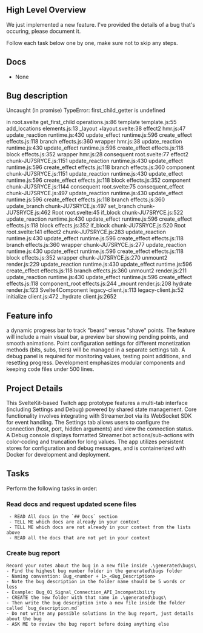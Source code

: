 ## High Level Overview
 We just implemented a new feature. I've provided the details of a bug that's occuring, please document it.

  Follow each task below one by one, make sure not to skip any steps.

## Docs

- None

## Bug description

Uncaught (in promise) TypeError: first_child_getter is undefined

  in root.svelte
    get_first_child operations.js:86
    template template.js:55
    add_locations elements.js:13
    _layout +layout.svelte:38
    effect2 hmr.js:47
    update_reaction runtime.js:430
    update_effect runtime.js:596
    create_effect effects.js:118
    branch effects.js:360
    wrapper hmr.js:38
    update_reaction runtime.js:430
    update_effect runtime.js:596
    create_effect effects.js:118
    block effects.js:352
    wrapper hmr.js:28
    consequent root.svelte:77
    effect2 chunk-JU7SRYCE.js:1151
    update_reaction runtime.js:430
    update_effect runtime.js:596
    create_effect effects.js:118
    branch effects.js:360
    component chunk-JU7SRYCE.js:1151
    update_reaction runtime.js:430
    update_effect runtime.js:596
    create_effect effects.js:118
    block effects.js:352
    component chunk-JU7SRYCE.js:1144
    consequent root.svelte:75
    consequent_effect chunk-JU7SRYCE.js:497
    update_reaction runtime.js:430
    update_effect runtime.js:596
    create_effect effects.js:118
    branch effects.js:360
    update_branch chunk-JU7SRYCE.js:497
    set_branch chunk-JU7SRYCE.js:462
    Root root.svelte:45
    if_block chunk-JU7SRYCE.js:522
    update_reaction runtime.js:430
    update_effect runtime.js:596
    create_effect effects.js:118
    block effects.js:352
    if_block chunk-JU7SRYCE.js:520
    Root root.svelte:141
    effect2 chunk-JU7SRYCE.js:283
    update_reaction runtime.js:430
    update_effect runtime.js:596
    create_effect effects.js:118
    branch effects.js:360
    wrapper chunk-JU7SRYCE.js:277
    update_reaction runtime.js:430
    update_effect runtime.js:596
    create_effect effects.js:118
    block effects.js:352
    wrapper chunk-JU7SRYCE.js:270
    unmount2 render.js:229
    update_reaction runtime.js:430
    update_effect runtime.js:596
    create_effect effects.js:118
    branch effects.js:360
    unmount2 render.js:211
    update_reaction runtime.js:430
    update_effect runtime.js:596
    create_effect effects.js:118
    component_root effects.js:244
    _mount render.js:208
    hydrate render.js:123
    Svelte4Component legacy-client.js:113
    <anonymous> legacy-client.js:52
    initialize client.js:472
    _hydrate client.js:2652

## Feature info

a dynamic progress bar to track "beard" versus "shave" points. The feature will include a main visual bar, a preview bar showing pending points, and smooth animations. Point configuration settings for different monetization methods (bits, subs, tiers) will be managed in a separate settings tab. A debug panel is required for monitoring values, testing point additions, and resetting progress. Development emphasizes modular components and keeping code files under 500 lines.
 
## Project Details

This SvelteKit-based Twitch app prototype features a multi-tab interface (including Settings and Debug) powered by shared state management. Core functionality involves integrating with Streamer.bot via its WebSocket SDK for event handling. The Settings tab allows users to configure the connection (host, port, hidden arguments) and view the connection status. A Debug console displays formatted Streamer.bot actions/sub-actions with color-coding and truncation for long values. The app utilizes persistent stores for configuration and debug messages, and is containerized with Docker for development and deployment.

## Tasks
Perform the following tasks in order:

### Read docs and request updated scene files
```
 - READ All docs in the `## Docs` section
 - TELL ME which docs are already in your context
 - TELL ME which docs are not already in your context from the lists above
 - READ all the docs that are not yet in your context
 ```

### Create bug report
```
Record your notes about the bug in a new file inside .\generated\bugs\
- Find the highest bug number folder in the generated\bugs folder
- Naming convention: Bug_<number + 1>_<Bug_Description>
- Note the bug description in the folder name should be 5 words or less
- Example: Bug_01_Signal_Connection_API_Incompatibility
- CREATE the new folder with that name in .\generated\bugs\
- Then write the bug description into a new file inside the folder called `bug_description.md`
- Do not write any possible solutions in the bug report, just details about the bug
- ASK ME to review the bug report before doing anything else
```
